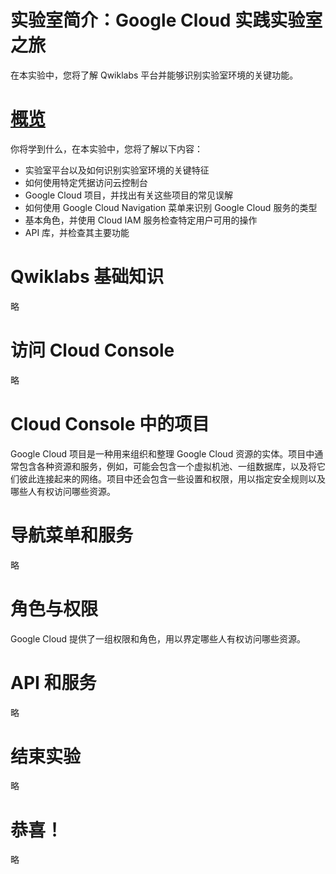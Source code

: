 # 实验室简介：Google Cloud 实践实验室之旅
在本实验中，您将了解 Qwiklabs 平台并能够识别实验室环境的关键功能。

# [概览](https://www.cloudskillsboost.google/course_sessions/5373525/labs/376187)
你将学到什么，在本实验中，您将了解以下内容：
* 实验室平台以及如何识别实验室环境的关键特征
* 如何使用特定凭据访问云控制台
* Google Cloud 项目，并找出有关这些项目的常见误解
* 如何使用 Google Cloud Navigation 菜单来识别 Google Cloud 服务的类型
* 基本角色，并使用 Cloud IAM 服务检查特定用户可用的操作
* API 库，并检查其主要功能

# Qwiklabs 基础知识
略

# 访问 Cloud Console
略

# Cloud Console 中的项目
Google Cloud 项目是一种用来组织和整理 Google Cloud 资源的实体。项目中通常包含各种资源和服务，例如，可能会包含一个虚拟机池、一组数据库，以及将它们彼此连接起来的网络。项目中还会包含一些设置和权限，用以指定安全规则以及哪些人有权访问哪些资源。  

# 导航菜单和服务
略

# 角色与权限
Google Cloud 提供了一组权限和角色，用以界定哪些人有权访问哪些资源。

# API 和服务
略

# 结束实验
略

# 恭喜！
略
